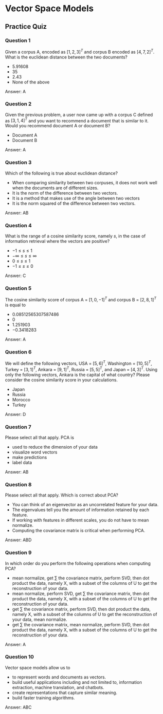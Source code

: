 # Vector Space Models

## Practice Quiz

### Question 1

Given a corpus A, encoded as $[1, 2, 3]^T$ and corpus B encoded as $[4, 7, 2]^T$. What is the euclidean distance between the two documents?

- $5.91608$
- $35$
- $2.43$
- None of the above

Answer: A

### Question 2

Given the previous problem, a user now came up with a corpus C defined as $[3, 1, 4]^T$ and you want to recommend a document that is similar to it. Would you recommend document A or document B?

- Document A
- Document B

Answer: A

### Question 3

Which of the following is true about euclidean distance?

- When comparing similarity between two corpuses, it does not work well when the documents are of different sizes.
- It is the norm of the difference between two vectors.
- It is a method that makes use of the angle between two vectors
- It is the norm squared of the difference between two vectors.

Answer: AB

### Question 4

What is the range of a cosine similarity score, namely $s$, in the case of information retrieval where the vectors are positive?

- $-1 \le s \le 1$
- $-\infty \le s \le \infty$
- $0 \le s \le 1$
- $-1 \le s \le 0$

Answer: C

### Question 5

The cosine similarity score of corpus A = $[1, 0, -1]^T$ and corpus B = $[2, 8, 1]^T$ is equal to

- $0.08512565307587486$
- $0$
- $1.251903$
- $-0.3418283$

Answer: A

### Question 6

We will define the following vectors, USA = $[5, 6]^T$, Washington = $[10, 5]^T$, Turkey = $[3, 1]^T$, Ankara = $[9, 1]^T$, Russia = $[5, 5]^T$, and Japan = $[4, 3]^T$. Using only the following vectors, Ankara is the capital of what country? Please consider the cosine similarity score in your calculations.

- Japan
- Russia
- Morocco
- Turkey

Answer: D

### Question 7

Please select all that apply. PCA is

- used to reduce the dimension of your data
- visualize word vectors
- make predictions
- label data

Answer: AB

### Question 8

Please select all that apply. Which is correct about PCA?

- You can think of an eigenvector as an uncorrelated feature for your data.
- The eigenvalues tell you the amount of information retained by each feature.
- If working with features in different scales, you do not have to mean normalize.
- Computing the covariance matrix is critical when performing PCA.

Answer: ABD

### Question 9

In which order do you perform the following operations when computing PCA?

- mean normalize, get $\sum$ the covariance matrix, perform SVD, then dot product the data, namely X, with a subset of the columns of U to get the reconstruction of your data.
- mean normalize, perform SVD, get $\sum$ the covariance matrix, then dot product the data, namely X, with a subset of the columns of U to get the reconstruction of your data.
- get $\sum$ the covariance matrix, perform SVD, then dot product the data, namely X, with a subset of the columns of U to get the reconstruction of your data, mean normalize.
- get $\sum$ the covariance matrix, mean normalize, perform SVD, then dot product the data, namely X, with a subset of the columns of U to get the reconstruction of your data.

Answer: A

### Question 10

Vector space models allow us to

- to represent words and documents as vectors.
- build useful applications including and not limited to, information extraction, machine translation, and chatbots.
- create representations that capture similar meaning.
- build faster training algorithms.

Answer: ABC
